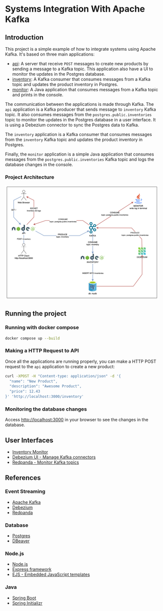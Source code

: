 # Systems Integration With Apache Kafka

## Introduction

This project is a simple example of how to integrate systems using Apache Kafka. It's based on three main applications:

- [api](./apps/api/): A server that receive `POST` messages to create new products by sending a message to a Kafka topic. This application also have a UI to monitor the updates in the Postgres database.
- [inventory](./apps/inventory/): A Kafka consumer that consumes messages from a Kafka topic and updates the product inventory in Postgres.
- [monitor](./apps/monitor/): A Java application that consumes messages from a Kafka topic and prints in the console.

The communication between the applications is made through Kafka. The `api` application is a Kafka producer that sends message to `inventory` Kafka topic. It also consumes messages from the `postgres.public.inventories` topic to monitor the updates in the Postgres database in a user interface. It is using a Debezium connector to sync the Postgres data to Kafka.

The `inventory` application is a Kafka consumer that consumes messages from the `inventory` Kafka topic and updates the product inventory in Postgres.

Finally, the `monitor` application is a simple Java application that consumes messages from the `postgres.public.inventories` Kafka topic and logs the database changes in the console.

### Project Architecture

<p align="center">
  <img src="./assets/img/systemArchitecture.png" />
</p>

## Running the project

### Running with docker compose

```bash
docker compose up --build
```

### Making a HTTP Request to API

Once all the applications are running properly, you can make a HTTP POST request to the `api` application to create a new product:

```bash
curl -XPOST -H "Content-type: application/json" -d '{
  "name": "New Product",
  "description": "Awesome Product",
  "price": 12.43
}' 'http://localhost:3000/inventory'
```

### Monitoring the database changes

Access [http://localhost:3000](http://localhost:3000) in your browser to see the changes in the database.

## User Interfaces
- [Inventory Monitor](http://localhost:3000)
- [Debezium UI - Manage Kafka connectors](http://localhost:8084)
- [Redpanda - Monitor Kafka topics](http://localhost:8081)

## References

### Event Streaming
- [Apache Kafka](https://kafka.apache.org/)
- [Debezium](https://debezium.io/documentation/reference/stable/connectors/postgresql.html)
- [Redpanda](https://redpanda.com/)

### Database
- [Postgres](https://www.postgresql.org/)
- [DBeaver](https://dbeaver.io/)

### Node.js
- [Node.js](https://nodejs.org/)
- [Express framework](https://expressjs.com)
- [EJS - Embedded JavaScript templates](https://ejs.co/)

### Java
- [Spring Boot](https://spring.io/projects/spring-boot)
- [Spring Initializr](https://start.spring.io/)